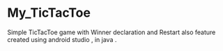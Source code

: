 # My_TicTacToe
Simple TicTacToe game with Winner declaration and Restart also feature
created using android studio , in java .


